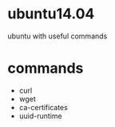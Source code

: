 # ubuntu14.04
ubuntu with useful commands

# commands

* curl
* wget
* ca-certificates
* uuid-runtime
